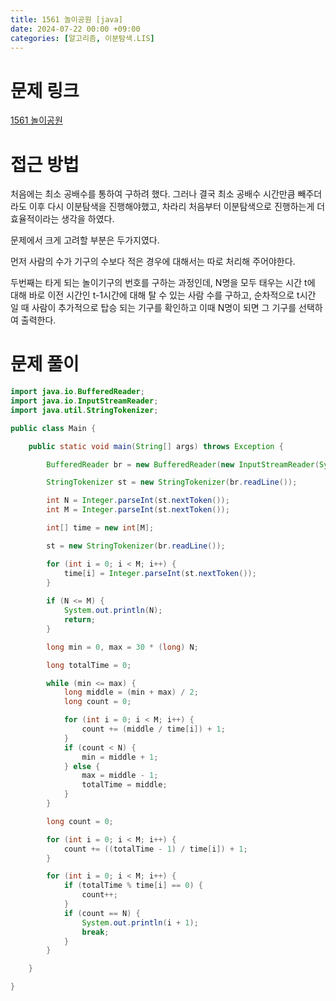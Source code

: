 ```yaml
---
title: 1561 놀이공원 [java]
date: 2024-07-22 00:00 +09:00
categories: [알고리즘, 이분탐색.LIS]
---
```

# 문제 링크
[1561 놀이공원](https://www.acmicpc.net/problem/1561)

# 접근 방법
처음에는 최소 공배수를 통하여 구하려 했다. 그러나 결국 최소 공배수 시간만큼 빼주더라도 이후 다시 이분탐색을 진행해야했고, 차라리 처음부터 이분탐색으로 진행하는게 더 효율적이라는 생각을 하였다.

문제에서 크게 고려할 부분은 두가지였다.

먼저 사람의 수가 기구의 수보다 적은 경우에 대해서는 따로 처리해 주어야한다.

두번째는 타게 되는 놀이기구의 번호를 구하는 과정인데, N명을 모두 태우는 시간 t에 대해 바로 이전 시간인 t-1시간에 대해 탈 수 있는 사람 수를 구하고, 순차적으로 t시간 일 때 사람이 추가적으로 탑승 되는 기구를 확인하고 이때 N명이 되면 그 기구를 선택하여 출력한다.

# 문제 풀이
```java
import java.io.BufferedReader;
import java.io.InputStreamReader;
import java.util.StringTokenizer;

public class Main {

	public static void main(String[] args) throws Exception {

		BufferedReader br = new BufferedReader(new InputStreamReader(System.in));

		StringTokenizer st = new StringTokenizer(br.readLine());

		int N = Integer.parseInt(st.nextToken());
		int M = Integer.parseInt(st.nextToken());

		int[] time = new int[M];

		st = new StringTokenizer(br.readLine());

		for (int i = 0; i < M; i++) {
			time[i] = Integer.parseInt(st.nextToken());
		}
		
		if (N <= M) {
            System.out.println(N);
            return;
        }

		long min = 0, max = 30 * (long) N;

		long totalTime = 0;

		while (min <= max) {
			long middle = (min + max) / 2;
			long count = 0;

			for (int i = 0; i < M; i++) {
				count += (middle / time[i]) + 1;
			}
			if (count < N) {
				min = middle + 1;
			} else {
				max = middle - 1;
				totalTime = middle;
			}
		}

		long count = 0;

		for (int i = 0; i < M; i++) {
			count += ((totalTime - 1) / time[i]) + 1;
		}

		for (int i = 0; i < M; i++) {
			if (totalTime % time[i] == 0) {
				count++;
			}
			if (count == N) {
				System.out.println(i + 1);
				break;
			}
		}

	}

}


```
